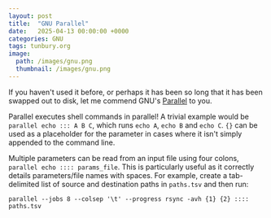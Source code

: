 ```yaml
---
layout: post
title:  "GNU Parallel"
date:   2025-04-13 00:00:00 +0000
categories: GNU
tags: tunbury.org
image:
  path: /images/gnu.png
  thumbnail: /images/gnu.png
---
```


If you haven't used it before, or perhaps it has been so long that it has been swapped out to disk, let me commend GNU's [Parallel](https://www.gnu.org/software/parallel/parallel.html) to you.

Parallel executes shell commands in parallel! A trivial example would be `parallel echo ::: A B C`, which runs `echo A`, `echo B` and `echo C`.  `{}` can be used as a placeholder for the parameter in cases where it isn't simply appended to the command line.

Multiple parameters can be read from an input file using four colons, `parallel echo :::: params_file`. This is particularly useful as it correctly details parameters/file names with spaces. For example, create a tab-delimited list of source and destination paths in `paths.tsv` and then run:

```shell
parallel --jobs 8 --colsep '\t' --progress rsync -avh {1} {2} :::: paths.tsv
```
